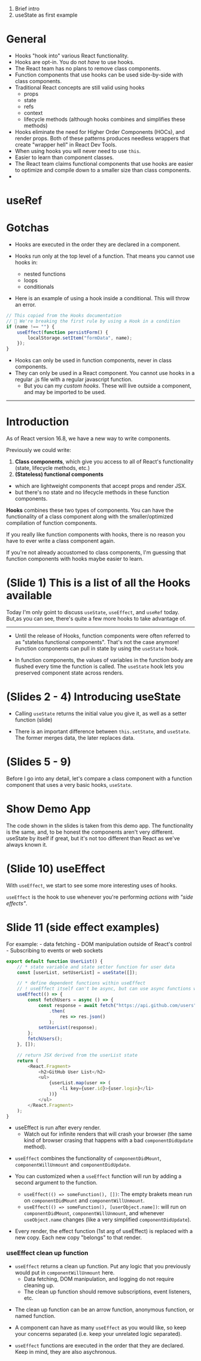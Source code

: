 1. Brief intro
2. useState as first example

# General

-   Hooks "hook into" various React functionality.
-   Hooks are opt-in. You do not _have_ to use hooks.
-   The React team has no plans to remove class components.
-   Function components that use hooks can be used side-by-side with class components.
-   Traditional React concepts are still valid using hooks
    -   props
    -   state
    -   refs
    -   context
    -   lifecycle methods (although hooks combines and simplifies these methods)
-   Hooks eliminate the need for Higher Order Components (HOCs), and render props. Both of these patterns produces needless wrappers that create "wrapper hell" in React Dev Tools.
-   When using hooks you will never need to use `this`.
-   Easier to learn than component classes.
-   The React team claims functional components that use hooks are easier to optimize and compile down to a smaller size than class components.
-

# useRef

# Gotchas

-   Hooks are executed in the order they are declared in a component.
-   Hooks run only at the top level of a function. That means you cannot use hooks in:

    -   nested functions
    -   loops
    -   conditionals

-   Here is an example of using a hook inside a conditional. This will throw an error.

```javascript
// This copied from the Hooks documentation
// 🔴 We're breaking the first rule by using a Hook in a condition
if (name !== "") {
    useEffect(function persistForm() {
        localStorage.setItem("formData", name);
    });
}
```

-   Hooks can only be used in function components, never in class components.
-   They can only be used in a React component. You cannot use hooks in a regular .js file with a regular javascript function.
    -   But you can my _custom hooks_. These will live outside a component, and may be imported to be used.

---

# Introduction

As of React version 16.8, we have a new way to write components.

Previously we could write:

1. **Class components**, which give you access to all of React's functionality (state, lifecycle methods, etc.)
2. **(Stateless) functional components**

-   which are lightweight components that accept props and render JSX.
-   but there's no state and no lifecycle methods in these function components.

**Hooks** combines these two types of components. You can have the functionality of a class component along with the smaller/optimized compilation of function components.

If you really like function components with hooks, there is no reason you have to ever write a class component again.

If you're not already accustomed to class components, I'm guessing that function components with hooks maybe easier to learn.

# (Slide 1) This is a list of all the Hooks available

Today I'm only goint to discuss `useState`, `useEffect`, and `useRef` today. But,as you can see, there's quite a few more hooks to take advantage of.

---

-   Until the release of Hooks, function components were often referred to as "statelss functional components". That's not the case anymore! Function components can pull in state by using the `useState` hook.

-   In function components, the values of variables in the function body are flushed every time the function is called. The `useState` hook lets you preserved component state across renders.

# (Slides 2 - 4) Introducing useState

-   Calling `useState` returns the initial value you give it, as well as a setter function (slide)

-   There is an important difference between `this.setState`, and `useState`. The former merges data, the later replaces data.

# (Slides 5 - 9)

Before I go into any detail, let's compare a class component with a function component that uses a very basic hooks, `useState`.

# Show Demo App

The code shown in the slides is taken from this demo app. The functionality is the same, and, to be honest the components aren't very different. useState by itself if great, but it's not too different than React as we've always known it.

# (Slide 10) useEffect

With `useEffect`, we start to see some more interesting uses of hooks.

`useEffect` is the hook to use whenever you're performing _actions with "side effects"_.

# Slide 11 (side effect examples)

For example: 
    - data fetching 
    - DOM manipulation outside of React's control 
    - Subscribing to events or web sockets

```javascript
export default function UserList() {
    // * state variable and state setter function for user data
    const [userList, setUserList] = useState([]);

    // * define dependent functions within useEffect
    // ! useEffect itself can't be async, but can use async functions within
    useEffect(() => {
        const fetchUsers = async () => {
            const response = await fetch("https://api.github.com/users")
                .then(
                    res => res.json()
                );
            setUserList(response);
        };
        fetchUsers();
    }, []);

    // return JSX derived from the userList state
    return (
        <React.Fragment>
            <h2>GitHub User List</h2>
            <ul>
                {userList.map(user => (
                    <li key={user.id}>{user.login}</li>
                ))}
            </ul>
        </React.Fragment>
    );
}
```

-   useEffect is run after every render.
    -   Watch out for infinite renders that will crash your browser (the same kind of browser crasing that happens with a bad `componentDidUpdate` method).

*   `useEffect` combines the functionality of `componentDidMount`, `componentWillUnmount` and `componentDidUpdate`.

-   You can customized when a `useEffect` function will run by adding a second argument to the function.

    -   `useEffect(() => someFunction(), [])`: The empty brakets mean run on `componentDidMount` and `componentWillUnmount`.
    -   `useEffect(() => someFunction(), [userObject.name])`: will run on `componentDidMount`, `componentWillUnmount`, and whenever `useObject.name` changes (like a very simplified `componentDidUpdate`).

-   Every render, the effect function (1st arg of useEffect) is replaced with a new copy. Each new copy "belongs" to that render.

### useEffect clean up function

-   `useEffect` returns a clean up function. Put any logic that you previously would put in `componentWillUnmount` here.
    -   Data fetching, DOM manipulation, and logging do not require cleaning up.
    -   The clean up function should remove subscriptions, event listeners, etc.

*   The clean up function can be an arrow function, anonymous function, or named function.

-   A component can have as many `useEffect` as you would like, so keep your concerns separated (i.e. keep your unrelated logic separated).

*   `useEffect` functions are executed in the order that they are declared. Keep in mind, they are also asychronous.
